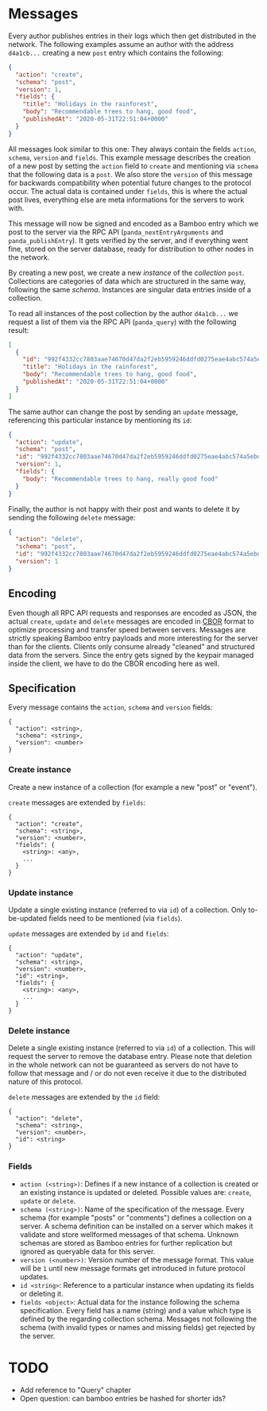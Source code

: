 # Messages

Every author publishes entries in their logs which then get distributed in the network. The following examples assume an author with the address `d4a1cb...` creating a new `post` entry which contains the following:

```json
{
  "action": "create",
  "schema": "post",
  "version": 1,
  "fields": {
    "title": "Holidays in the rainforest",
    "body": "Recommendable trees to hang, good food",
    "publishedAt": "2020-05-31T22:51:04+0000"
  }
}
```

All messages look similar to this one: They always contain the fields `action`, `schema`, `version` and `fields`. This example message describes the creation of a new post by setting the `action` field to `create` and mentioning via `schema` that the following data is a `post`. We also store the `version` of this message for backwards compatibility when potential future changes to the protocol occur. The actual data is contained under `fields`, this is where the actual post lives, everything else are meta informations for the servers to work with.

This message will now be signed and encoded as a Bamboo entry which we post to the server via the RPC API (`panda_nextEntryArguments` and `panda_publishEntry`). It gets verified by the server, and if everything went fine, stored on the server database, ready for distribution to other nodes in the network.

By creating a new post, we create a new *instance* of the *collection* `post`. Collections are categories of data which are structured in the same way, following the same *schema*. Instances are singular data entries inside of a collection.

To read all instances of the post collection by the author `d4a1cb...` we request a list of them via the RPC API (`panda_query`) with the following result:

```json
[
  {
    "id": "992f4332cc7803aae74670d47da2f2eb5959246ddfd0275eae4abc574a5ebd306c8933000cb04569a12616283c5b2a2f1a6a686f4755087cffd7900965989f2d",
    "title": "Holidays in the rainforest",
    "body": "Recommendable trees to hang, good food",
    "publishedAt": "2020-05-31T22:51:04+0000"
  }
]
```

The same author can change the post by sending an `update` message, referencing this particular instance by mentioning its `id`:

```json
{
  "action": "update",
  "schema": "post",
  "id": "992f4332cc7803aae74670d47da2f2eb5959246ddfd0275eae4abc574a5ebd306c8933000cb04569a12616283c5b2a2f1a6a686f4755087cffd7900965989f2d",
  "version": 1,
  "fields": {
    "body": "Recommendable trees to hang, really good food"
  }
}
```

Finally, the author is not happy with their post and wants to delete it by sending the following `delete` message:

```json
{
  "action": "delete",
  "schema": "post",
  "id": "992f4332cc7803aae74670d47da2f2eb5959246ddfd0275eae4abc574a5ebd306c8933000cb04569a12616283c5b2a2f1a6a686f4755087cffd7900965989f2d",
  "version": 1
}
```

## Encoding

Even though all RPC API requests and responses are encoded as JSON, the actual `create`, `update` and `delete` messages are encoded in [CBOR](https://en.wikipedia.org/wiki/CBOR) format to optimize processing and transfer speed between servers. Messages are strictly speaking Bamboo entry payloads and more interesting for the server than for the clients. Clients only consume already "cleaned" and structured data from the servers. Since the entry gets signed by the keypair managed inside the client, we have to do the CBOR encoding here as well.

## Specification

Every message contains the `action`, `schema` and `version` fields:

```
{
  "action": <string>,
  "schema": <string>,
  "version": <number>
}
```

### Create instance

Create a new instance of a collection (for example a new "post" or "event").

`create` messages are extended by `fields`:

```
{
  "action": "create",
  "schema": <string>,
  "version": <number>,
  "fields": {
    <string>: <any>,
    ...
  }
}
```

### Update instance

Update a single existing instance (referred to via `id`) of a collection. Only to-be-updated fields need to be mentioned (via `fields`).

`update` messages are extended by `id` and `fields`:

```
{
  "action": "update",
  "schema": <string>,
  "version": <number>,
  "id": <string>,
  "fields": {
    <string>: <any>,
    ...
  }
}
```

### Delete instance

Delete a single existing instance (referred to via `id`) of a collection. This will request the server to remove the database entry. Please note that deletion in the whole network can not be guaranteed as servers do not have to follow that message and / or do not even receive it due to the distributed nature of this protocol.

`delete` messages are extended by the `id` field:

```
{
  "action": "delete",
  "schema": <string>,
  "version": <number>,
  "id": <string>
}
```

### Fields

- `action (<string>)`: Defines if a new instance of a collection is created or an existing instance is updated or deleted. Possible values are: `create`, `update` or `delete`.
- `schema (<string>)`: Name of the specification of the message. Every schema (for example "posts" or "comments") defines a collection on a server. A schema definition can be installed on a server which makes it validate and store wellformed messages of that schema. Unknown schemas are stored as Bamboo entries for further replication but ignored as queryable data for this server.
- `version (<number>)`: Version number of the message format. This value will be `1` until new message formats get introduced in future protocol updates.
- `id <string>`: Reference to a particular instance when updating its fields or deleting it.
- `fields <object>`: Actual data for the instance following the schema specification. Every field has a name (string) and a value which type is defined by the regarding collection schema. Messages not following the schema (with invalid types or names and missing fields) get rejected by the server.

# TODO

* Add reference to "Query" chapter
* Open question: can bamboo entries be hashed for shorter ids?
